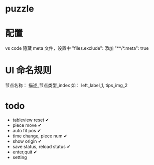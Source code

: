 # puzzle

# 配置

vs code 隐藏 meta 文件，设置中 "files.exclude": 添加 "**/*.meta": true

# UI 命名规则

节点名称： 描述_节点类型_index  如： left_label_1, tips_img_2

# todo

- tableview reset  ✔
- piece move    ✔
- auto fit pos  ✔
- time change, piece num  ✔
- show origin   ✔
- save status, reload status  ✔
- enter,quit   ✔
- setting   


